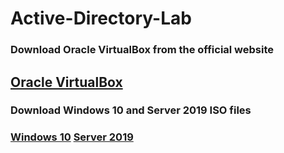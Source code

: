 # Active-Directory-Lab

### Download Oracle VirtualBox from the official website
[Oracle VirtualBox](https://www.virtualbox.org)
---

### Download Windows 10 and Server 2019 ISO files 
### [Windows 10](https://www.microsoft.com/en-us/software-download/windows10ISO) [Server 2019](https://www.microsoft.com/en-us/evalcenter/download-windows-server-2019)



